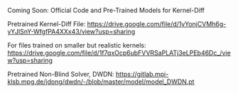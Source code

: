 Coming Soon: Official Code and Pre-Trained Models for Kernel-Diff

Pretrained Kernel-Diff File: https://drive.google.com/file/d/1yYonjCVMh6g-yYJISnY-WfgfPA4XXx43/view?usp=sharing

For files trained on smaller but realistic kernels: https://drive.google.com/file/d/1f7qxOcp6ubFVVRSaPLATj3eLPEb46Dc_/view?usp=sharing

Pretrained Non-Blind Solver, DWDN: https://gitlab.mpi-klsb.mpg.de/jdong/dwdn/-/blob/master/model/model_DWDN.pt


